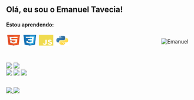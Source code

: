 ## Olá, eu sou o Emanuel Tavecia!
<div style="display: inline_block">
  <h4>Estou aprendendo:</h3>
  <a href="#"><img align="center" alt="HTML" height="30" width="40" src="https://raw.githubusercontent.com/devicons/devicon/master/icons/html5/html5-original.svg"></a>
  <a href="#"><img align="center" alt="CSS" height="30" width="40" src="https://raw.githubusercontent.com/devicons/devicon/master/icons/css3/css3-original.svg"></a>
  <a href="#"><img align="center" alt="JS" height="30" width="40" src="https://raw.githubusercontent.com/devicons/devicon/master/icons/javascript/javascript-plain.svg"></a>
  <a href="#"><img align="center" alt="Python" height="30" width="40" src="https://raw.githubusercontent.com/devicons/devicon/master/icons/python/python-original.svg"></a>
  <a href="#"><img align="right" alt="Emanuel" style="height: 23vw;margin: 10px" src="https://lh3.googleusercontent.com/u/0/drive-viewer/AFDK6gMeQAAHX_zxT__kX8vjj2SzEkL399XnASkQlwx98C2ZpwqtrGoLwH7eTKYQLIOj8WeRAmoGcfTOv4YZCykw07_BBcE6EQ=w1872-h993"></a>
</div>
  
  ##
 
<div>
  <br>
  <a href="mailto:emanueltavecia@hotmail.com"><img src="https://img.shields.io/badge/Microsoft_Outlook-0078D4?style=for-the-badge&logo=microsoft-outlook&logoColor=white" target="_blank"></a>
  <a href="https://wa.me/5548991075741"><img src="https://img.shields.io/badge/WhatsApp-25D366?style=for-the-badge&logo=whatsapp&logoColor=white" target="_blank"></a>
  <br>
  <a href="https://www.instagram.com/emanuel.tavecia/" target="_blank"><img src="https://img.shields.io/badge/-Instagram-%23E4405F?style=for-the-badge&logo=instagram&logoColor=white" target="_blank"></a>
  <a href="https://t.me/+5548991075741"><img src="https://img.shields.io/badge/Telegram-2CA5E0?style=for-the-badge&logo=telegram&logoColor=white" target="_blank"></a>
  <a href="https://www.youtube.com/channel/UCBxtNeQD3mQ-8pfEZ_SYEgw" target="_blank"><img src="https://img.shields.io/badge/YouTube-FF0000?style=for-the-badge&logo=youtube&logoColor=white" target="_blank"></a>
</div>


##
<div>
  <a href="#">
    <img height="166px" src="https://github-readme-stats.vercel.app/api?username=EmanuelTavecia&show_icons=true&theme=blue-green&include_all_commits=true&count_private=true">
    <img height="168px" src="https://github-readme-stats.vercel.app/api/top-langs/?username=EmanuelTavecia&layout=compact&langs_count=7&theme=blue-green">
</div>
  
